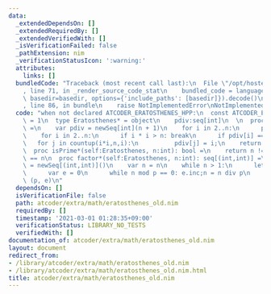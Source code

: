 ```yaml
---
data:
  _extendedDependsOn: []
  _extendedRequiredBy: []
  _extendedVerifiedWith: []
  _isVerificationFailed: false
  _pathExtension: nim
  _verificationStatusIcon: ':warning:'
  attributes:
    links: []
  bundledCode: "Traceback (most recent call last):\n  File \"/opt/hostedtoolcache/Python/3.10.6/x64/lib/python3.10/site-packages/onlinejudge_verify/documentation/build.py\"\
    , line 71, in _render_source_code_stat\n    bundled_code = language.bundle(stat.path,\
    \ basedir=basedir, options={'include_paths': [basedir]}).decode()\n  File \"/opt/hostedtoolcache/Python/3.10.6/x64/lib/python3.10/site-packages/onlinejudge_verify/languages/nim.py\"\
    , line 86, in bundle\n    raise NotImplementedError\nNotImplementedError\n"
  code: "when not declared ATCODER_ERATOSTHENES_HPP:\n  const ATCODER_ERATOSTHENES_HPP*\
    \ = 1\n  type Eratosthenes* = object\n    pdiv:seq[int]\n  \n  proc initEratosthenes*(n:int):Eratosthenes\
    \ =\n    var pdiv = newSeq[int](n + 1)\n    for i in 2..n:\n      pdiv[i] = i;\n\
    \    for i in 2..n:\n      if i * i > n: break\n      if pdiv[i] == i:\n     \
    \   for j in countup(i*i,n,i):\n          pdiv[j] = i;\n    return Eratosthenes(pdiv:pdiv)\n\
    \  proc isPrime*(self:Eratosthenes, n:int): bool =\n    return n != 1 and self.pdiv[n]\
    \ == n\n  proc factor*(self:Eratosthenes, n:int): seq[(int,int)] =\n    result\
    \ = newSeq[(int,int)]()\n    var n = n\n    while n > 1:\n      let p = self.pdiv[n]\n\
    \      var e = 0\n      while n mod p == 0: e.inc;n = n div p\n      result.add\
    \ (p, e)\n"
  dependsOn: []
  isVerificationFile: false
  path: atcoder/extra/math/eratosthenes_old.nim
  requiredBy: []
  timestamp: '2021-03-01 01:28:35+09:00'
  verificationStatus: LIBRARY_NO_TESTS
  verifiedWith: []
documentation_of: atcoder/extra/math/eratosthenes_old.nim
layout: document
redirect_from:
- /library/atcoder/extra/math/eratosthenes_old.nim
- /library/atcoder/extra/math/eratosthenes_old.nim.html
title: atcoder/extra/math/eratosthenes_old.nim
---
```

